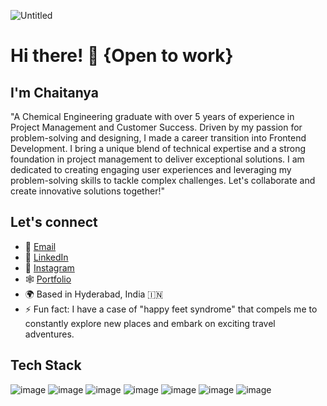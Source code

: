 ![Untitled](https://github.com/curiousPirate/curiousPirate/assets/85549330/8d26afad-cac2-4013-8755-6eafd9dccbcc)

# Hi there! 👋 {Open to work}

## I'm Chaitanya

"A Chemical Engineering graduate with over 5 years of experience in Project Management and Customer Success. Driven by my passion for problem-solving and designing, I made a career transition into Frontend Development. I bring a unique blend of technical expertise and a strong foundation in project management to deliver exceptional solutions. I am dedicated to creating engaging user experiences and leveraging my problem-solving skills to tackle complex challenges. Let's collaborate and create innovative solutions together!"

## Let's connect

- 📧 [Email](gchaitanya.369@gmail.com)
- 💼 [LinkedIn](https://www.linkedin.com/in/chaitanya-varmag/)
- 📸 [Instagram](https://www.instagram.com/chaitanya__369/)
- 🕸️ [Portfolio](http://thecuriousdev.co.in/)
- 🌍 Based in Hyderabad, India 🇮🇳
- ⚡ Fun fact: I have a case of "happy feet syndrome" that compels me to constantly explore new places and embark on exciting travel          adventures.



## Tech Stack
	
![image](https://img.shields.io/badge/React-20232A?style=for-the-badge&logo=react&logoColor=61DAFB)
![image](https://img.shields.io/badge/React_Router-CA4245?style=for-the-badge&logo=react-router&logoColor=white)
![image](https://img.shields.io/badge/JavaScript-323330?style=for-the-badge&logo=javascript&logoColor=F7DF1E)
![image](https://img.shields.io/badge/Tailwind_CSS-38B2AC?style=for-the-badge&logo=tailwind-css&logoColor=white)
![image](https://img.shields.io/badge/Bootstrap-563D7C?style=for-the-badge&logo=bootstrap&logoColor=white)
![image](https://img.shields.io/badge/CSS3-1572B6?style=for-the-badge&logo=css3&logoColor=white)
![image](https://img.shields.io/badge/HTML5-E34F26?style=for-the-badge&logo=html5&logoColor=white)






